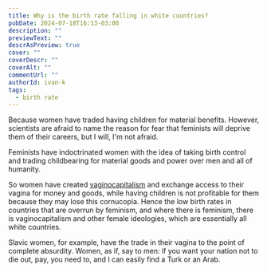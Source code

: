 ```yaml
---
title: Why is the birth rate falling in white countries?
pubDate: 2024-07-18T16:13-03:00
description: ""
previewText: ""
descrAsPreview: true
cover: ""
coverDescr: ""
coverAlt: ""
commentUrl: ""
authorId: ivan-k
tags:
  - birth rate
---
```

Because women have traded having children for material benefits. However, scientists are afraid to name the reason for fear that feminists will deprive them of their careers, but I will, I'm not afraid.

Feminists have indoctrinated women with the idea of taking birth control and trading childbearing for material goods and power over men and all of humanity.

So women have created [vaginocapitalism](https://youtu.be/CKHKRFvwu4k) and exchange access to their vagina for money and goods, while having children is not profitable for them because they may lose this cornucopia. Hence the low birth rates in countries that are overrun by feminism, and where there is feminism, there is vaginocapitalism and other female ideologies, which are essentially all white countries.

Slavic women, for example, have the trade in their vagina to the point of complete absurdity. Women, as if, say to men: if you want your nation not to die out, pay, you need to, and I can easily find a Turk or an Arab.
